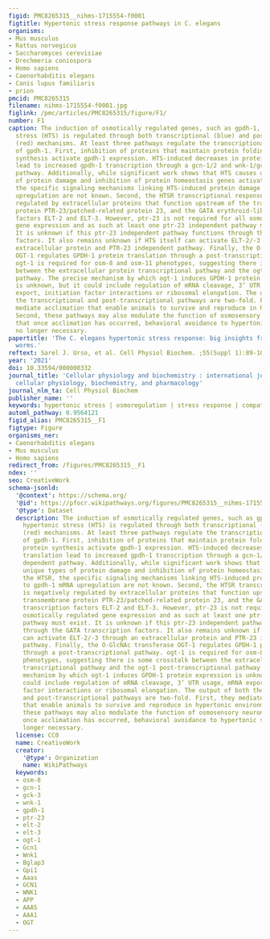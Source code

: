 ```yaml
---
figid: PMC8265315__nihms-1715554-f0001
figtitle: Hypertonic stress response pathways in C. elegans
organisms:
- Mus musculus
- Rattus norvegicus
- Saccharomyces cerevisiae
- Drechmeria coniospora
- Homo sapiens
- Caenorhabditis elegans
- Canis lupus familiaris
- prion
pmcid: PMC8265315
filename: nihms-1715554-f0001.jpg
figlink: /pmc/articles/PMC8265315/figure/F1/
number: F1
caption: The induction of osmotically regulated genes, such as gpdh-1, during hypertonic
  stress (HTS) is regulated through both transcriptional (blue) and post-transcriptional
  (red) mechanisms. At least three pathways regulate the transcriptional induction
  of gpdh-1. First, inhibition of proteins that maintain protein folding and new protein
  synthesis activate gpdh-1 expression. HTS-induced decreases in protein translation
  lead to increased gpdh-1 transcription through a gcn-1/2 and wnk-1/gck-3 dependent
  pathway. Additionally, while significant work shows that HTS causes unique types
  of protein damage and inhibition of protein homeostasis genes activates the HTSR,
  the specific signaling mechanisms linking HTS-induced protein damage to gpdh-1 mRNA
  upregulation are not known. Second, the HTSR transcriptional response is negatively
  regulated by extracellular proteins that function upstream of the transmembrane
  protein PTR-23/patched-related protein 23, and the GATA erythroid-like transcription
  factors ELT-2 and ELT-3. However, ptr-23 is not required for all osmotically regulated
  gene expression and as such at least one ptr-23 independent pathway must exist.
  It is unknown if this ptr-23 independent pathway functions through the GATA transcription
  factors. It also remains unknown if HTS itself can activate ELT-2/-3 through an
  extracellular protein and PTR-23 independent pathway. Finally, the O-GlcNAc transferase
  OGT-1 regulates GPDH-1 protein translation through a post-transcriptional pathway.
  ogt-1 is required for osm-8 and osm-11 phenotypes, suggesting there is some crosstalk
  between the extracellular protein transcriptional pathway and the ogt-1 post-transcriptional
  pathway. The precise mechanism by which ogt-1 induces GPDH-1 protein expression
  is unknown, but it could include regulation of mRNA cleavage, 3’ UTR usage, mRNA
  export, initiation factor interactions or ribosomal elongation. The output of both
  the transcriptional and post-transcriptional pathways are two-fold. First, they
  mediate acclimation that enable animals to survive and reproduce in hypertonic environments.
  Second, these pathways may also modulate the function of osmosensory neurons such
  that once acclimation has occurred, behavioral avoidance to hypertonic stimuli is
  no longer necessary.
papertitle: 'The C. elegans hypertonic stress response: big insights from shrinking
  worms.'
reftext: Sarel J. Urso, et al. Cell Physiol Biochem. ;55(Suppl 1):89-105.
year: '2021'
doi: 10.33594/000000332
journal_title: 'Cellular physiology and biochemistry : international journal of experimental
  cellular physiology, biochemistry, and pharmacology'
journal_nlm_ta: Cell Physiol Biochem
publisher_name: ''
keywords: hypertonic stress | osmoregulation | stress response | compatible solute
automl_pathway: 0.9564121
figid_alias: PMC8265315__F1
figtype: Figure
organisms_ner:
- Caenorhabditis elegans
- Mus musculus
- Homo sapiens
redirect_from: /figures/PMC8265315__F1
ndex: ''
seo: CreativeWork
schema-jsonld:
  '@context': https://schema.org/
  '@id': https://pfocr.wikipathways.org/figures/PMC8265315__nihms-1715554-f0001.html
  '@type': Dataset
  description: The induction of osmotically regulated genes, such as gpdh-1, during
    hypertonic stress (HTS) is regulated through both transcriptional (blue) and post-transcriptional
    (red) mechanisms. At least three pathways regulate the transcriptional induction
    of gpdh-1. First, inhibition of proteins that maintain protein folding and new
    protein synthesis activate gpdh-1 expression. HTS-induced decreases in protein
    translation lead to increased gpdh-1 transcription through a gcn-1/2 and wnk-1/gck-3
    dependent pathway. Additionally, while significant work shows that HTS causes
    unique types of protein damage and inhibition of protein homeostasis genes activates
    the HTSR, the specific signaling mechanisms linking HTS-induced protein damage
    to gpdh-1 mRNA upregulation are not known. Second, the HTSR transcriptional response
    is negatively regulated by extracellular proteins that function upstream of the
    transmembrane protein PTR-23/patched-related protein 23, and the GATA erythroid-like
    transcription factors ELT-2 and ELT-3. However, ptr-23 is not required for all
    osmotically regulated gene expression and as such at least one ptr-23 independent
    pathway must exist. It is unknown if this ptr-23 independent pathway functions
    through the GATA transcription factors. It also remains unknown if HTS itself
    can activate ELT-2/-3 through an extracellular protein and PTR-23 independent
    pathway. Finally, the O-GlcNAc transferase OGT-1 regulates GPDH-1 protein translation
    through a post-transcriptional pathway. ogt-1 is required for osm-8 and osm-11
    phenotypes, suggesting there is some crosstalk between the extracellular protein
    transcriptional pathway and the ogt-1 post-transcriptional pathway. The precise
    mechanism by which ogt-1 induces GPDH-1 protein expression is unknown, but it
    could include regulation of mRNA cleavage, 3’ UTR usage, mRNA export, initiation
    factor interactions or ribosomal elongation. The output of both the transcriptional
    and post-transcriptional pathways are two-fold. First, they mediate acclimation
    that enable animals to survive and reproduce in hypertonic environments. Second,
    these pathways may also modulate the function of osmosensory neurons such that
    once acclimation has occurred, behavioral avoidance to hypertonic stimuli is no
    longer necessary.
  license: CC0
  name: CreativeWork
  creator:
    '@type': Organization
    name: WikiPathways
  keywords:
  - osm-8
  - gcn-1
  - gck-3
  - wnk-1
  - gpdh-1
  - ptr-23
  - elt-2
  - elt-3
  - ogt-1
  - Gcn1
  - Wnk1
  - Bglap3
  - Gpi1
  - Aaas
  - GCN1
  - WNK1
  - APP
  - AAAS
  - AAA1
  - OGT
---
```

